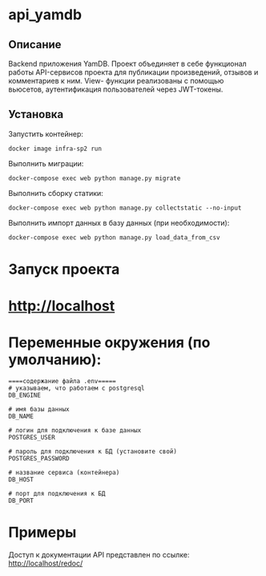 # api_yamdb
## Описание
Backend приложения YamDB. 
Проект объединяет в себе функционал работы API-сервисов проекта для публикации произведений,
отзывов и комментариев к ним. 
View- функции реализованы с помощью вьюсетов, аутентификация пользователей через JWT-токены.

## Установка
Запустить контейнер:
```
docker image infra-sp2 run 
```

Выполнить миграции:
```
docker-compose exec web python manage.py migrate
```

Выполнить сборку статики:
```
docker-compose exec web python manage.py collectstatic --no-input 
```

Выполнить импорт данных в базу данных (при необходимости):
```
docker-compose exec web python manage.py load_data_from_csv
```

# Запуск проекта
# [http://localhost](http://localhost)

# Переменные окружения (по умолчанию):
```
====содержание файла .env=====
# указываем, что работаем с postgresql
DB_ENGINE

# имя базы данных
DB_NAME

# логин для подключения к базе данных
POSTGRES_USER

# пароль для подключения к БД (установите свой)
POSTGRES_PASSWORD

# название сервиса (контейнера)
DB_HOST

# порт для подключения к БД
DB_PORT
```


# Примеры
Доступ к документации API представлен по ссылке:
[http://localhost/redoc/](http://localhost/redoc/)